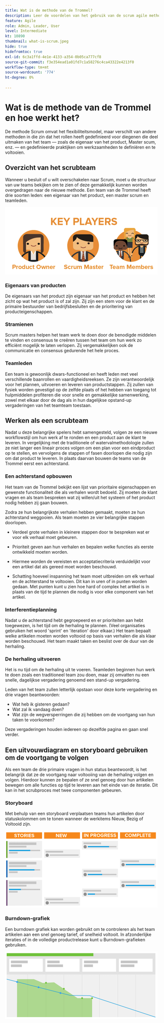 ```yaml
---
title: Wat is de methode van de Trommel?
description: Leer de voordelen van het gebruik van de scrum agile methodologie.
feature: Agile
role: Admin, Leader, User
level: Intermediate
kt: 10890
thumbnail: what-is-scrum.jpeg
hide: true
hidefromtoc: true
exl-id: 6c3a1ffd-4e1e-4133-a354-0b05ca777cf8
source-git-commit: f3e354ead1a01fd7c1a58276c4ca43322e4213f0
workflow-type: tm+mt
source-wordcount: '774'
ht-degree: 0%

---
```


# Wat is de methode van de Trommel en hoe werkt het?

De methode Scrum omvat het flexibiliteitsmodel, maar verschilt van andere methoden in die zin dat het rollen heeft gedefinieerd voor diegenen die deel uitmaken van het team — zoals de eigenaar van het product, Master scum, enz. — en gedefinieerde praktijken om werkzaamheden te definiëren en te voltooien.

## Overzicht van het scrubteam

Wanneer u besluit of u wilt overschakelen naar Scrum, moet u de structuur van uw teams bekijken om te zien of deze gemakkelijk kunnen worden overgedragen naar de nieuwe methode. Een team van de Trommel heeft drie soorten leden: een eigenaar van het product, een master scrum en teamleden.

![Teamleden scrubben](assets/scrumteammembers-01.png)

### Eigenaars van producten

De eigenaars van het product zijn eigenaar van het product en hebben het zicht op wat het product is of zal zijn. Zij zijn een stem voor de klant en de primaire bestuurder van bedrijfsbesluiten en de prioritering van producteigenschappen.


### Stramienen

Scrum masters helpen het team werk te doen door de benodigde middelen te vinden en consensus te creëren tussen het team om hun werk zo efficiënt mogelijk te laten verlopen. Zij vergemakkelijken ook de communicatie en consensus gedurende het hele proces.


### Teamleden

Een team is gewoonlijk dwars-functioneel en heeft leden met veel verschillende baanrollen en vaardigheidsreeksen. Ze zijn verantwoordelijk voor het plannen, uitvoeren en leveren van productstappen. Zij zullen van fysiek worden gevestigd op de zelfde plaats of het hebben van toegang tot hulpmiddelen profiteren die voor snelle en gemakkelijke samenwerking, zowel met elkaar door de dag als in hun dagelijkse opstand-up vergaderingen van het teamteam toestaan.


## Werken als een scrubteam

Nadat u deze belangrijke spelers hebt samengesteld, volgen ze een nieuwe workflowstijl om hun werk af te ronden en een product aan de klant te leveren. In vergelijking met de traditionele of watervalmethodologie zullen ze niet langer een lineair proces volgen om een plan voor een eindproduct op te stellen, en vervolgens de stappen of fasen doorlopen die nodig zijn om dat product te leveren. In plaats daarvan bouwen de teams van de Trommel eerst een achterstand.



### Een achterstand opbouwen

Het team van de Trommel bekijkt een lijst van prioritaire eigenschappen en gewenste functionaliteit die als verhalen wordt bedoeld. Zij moeten de klant vragen en als team bespreken wat zij willen/uit het systeem of het product nodig hebben zij gaan bouwen.


Zodra ze hun belangrijkste verhalen hebben gemaakt, moeten ze hun achterstand weggooien. Als team moeten ze vier belangrijke stappen doorlopen.


* Verdeel grote verhalen in kleinere stappen door te bespreken wat er voor elk verhaal moet gebeuren.

* Prioriteit geven aan hun verhalen en bepalen welke functies als eerste ontwikkeld moeten worden.

* Hiermee worden de vereisten en acceptatiecriteria verduidelijkt voor een artikel dat als gereed moet worden beschouwd.

* Schatting hoeveel inspanning het team moet uitbreiden om elk verhaal en de achterstand te voltooien. Dit kan in uren of in punten worden gedaan. Met punten kunt u zien hoe hard of complex het artikel is in plaats van de tijd te plannen die nodig is voor elke component van het artikel.


### Interferentieplanning

Nadat u de achterstand hebt gegroepeerd en er prioriteiten aan hebt toegewezen, is het tijd om de herhaling te plannen. (Veel organisaties gebruiken het woord &#39;sprint&#39; en &#39;iteration&#39; door elkaar.) Het team bepaalt welke artikelen moeten worden voltooid op basis van verhalen die als klaar worden beschouwd. Het team maakt taken en beslist over de duur van de herhaling.



### De herhaling uitvoeren

Het is nu tijd om de herhaling uit te voeren. Teamleden beginnen hun werk te doen zoals een traditioneel team zou doen, maar zij omvatten nu een snelle, dagelijkse vergadering genoemd een stand-up vergadering.

Leden van het team zullen letterlijk opstaan voor deze korte vergadering en drie vragen beantwoorden:

* Wat heb ik gisteren gedaan?
* Wat zal ik vandaag doen?
* Wat zijn de wegversperringen die zij hebben om de voortgang van hun taken te voorkomen?


Deze vergaderingen houden iedereen op dezelfde pagina en gaan snel verder.



## Een uitvouwdiagram en storyboard gebruiken om de voortgang te volgen

Als een team de drie primaire vragen in hun status beantwoordt, is het belangrijk dat ze de voortgang naar voltooiing van de herhaling volgen en volgen. Hierdoor kunnen ze bepalen of ze snel genoeg door hun artikelen bewegen om alle functies op tijd te leveren aan het einde van de iteratie. Dit kan in het scrubproces met twee componenten gebeuren.


### Storyboard

Met behulp van een storyboard verplaatsen teams hun artikelen door statuskolommen om te tonen wanneer de werkitems Nieuw, Bezig of Voltooid zijn.

![Storyboard](assets/storyboard-01.png)


### Burndown-grafiek

Een burndown grafiek kan worden gebruikt om te controleren als het team artikelen aan een snel genoeg tarief, of snelheid voltooit. In afzonderlijke iteraties of in de volledige productrelease kunt u Burndown-grafieken gebruiken.

![Burndown-grafiek](assets/burndown-01.png)
